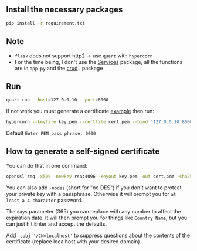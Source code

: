## Install the necessary packages

```sh
pip install -r requirement.txt
```

## Note

* `flask` does not support http2 -> use `quart` with `hypercorn`
* For the time being, I don't use the [Services](./Services/) package, all the functions are in `app.py` and the [crud](./crud/) . package

## Run

```sh
quart run --host=127.0.0.10 --port=8000
```

If not work you must generate a certificate [example](#how-to-generate-a-self-signed-certificate) then run:

```sh
hypercorn --keyfile key.pem --certfile cert.pem --bind '127.0.0.10:8000' app:app
```

Default ```Enter PEM pass phrase: 0000```

## How to generate a self-signed certificate

You can do that in one command:

```sh
openssl req -x509 -newkey rsa:4096 -keyout key.pem -out cert.pem -sha256 -days 365
```

You can also add `-nodes` (short for "no DES") if you don't want to protect your private key with a passphrase. Otherwise it will prompt you for `at least a 4 character` password.

The `days` parameter (365) you can replace with any number to affect the expiration date. It will then prompt you for things like `Country Name`, but you can just hit Enter and accept the defaults.

Add `-subj '/CN=localhost'` to suppress questions about the contents of the certificate (replace localhost with your desired domain).